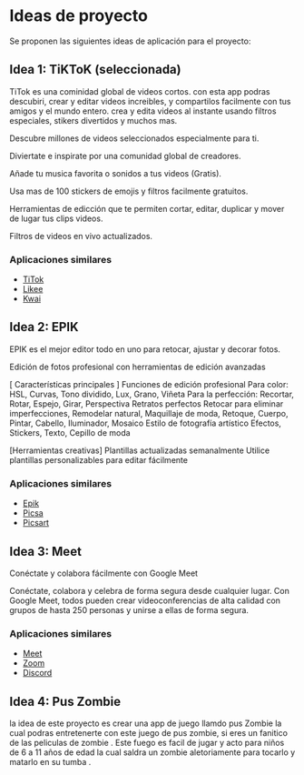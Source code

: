 # Ideas de proyecto

Se proponen las siguientes ideas de aplicación para el proyecto:

## Idea 1: TiKToK (seleccionada)


TiTok es una cominidad global de videos cortos. con esta app podras descubiri, crear y editar videos increibles, y compartilos facilmente con tus amigos y el mundo entero. crea y edita videos al instante usando filtros especiales, stikers divertidos y muchos mas. 

Descubre millones de videos seleccionados especialmente para ti. 

Diviertate e inspirate por una comunidad global de creadores. 

Añade tu musica favorita o sonidos a tus videos (Gratis).

Usa mas de 100 stickers de emojis y filtros facilmente gratuitos. 

Herramientas de edicción que te permiten cortar, editar, duplicar y mover de lugar tus clips videos. 

Filtros de videos en vivo actualizados.

### Aplicaciones similares

- [TiTok](https://play.google.com/store/apps/details?id=com.zhiliaoapp.musically&hl=es_CO&gl=US)
- [Likee](https://play.google.com/store/apps/details?id=video.like&hl=es_CO&gl=US)
- [Kwai](https://play.google.com/store/apps/details?id=com.kwai.video&hl=es_CO&gl=US)

## Idea 2: EPIK

EPIK es el mejor editor todo en uno para retocar, ajustar y decorar fotos.

Edición de fotos profesional con herramientas de edición avanzadas

[ Características principales ]
Funciones de edición profesional
Para color: HSL, Curvas, Tono dividido, Lux, Grano, Viñeta
Para la perfección: Recortar, Rotar, Espejo, Girar, Perspectiva Retratos perfectos
Retocar para eliminar imperfecciones, Remodelar natural, Maquillaje de moda, Retoque, Cuerpo, Pintar, Cabello, Iluminador, 
Mosaico Estilo de fotografía artístico
Efectos, Stickers, Texto, Cepillo de moda

[Herramientas creativas]
Plantillas actualizadas semanalmente
Utilice plantillas personalizables para editar fácilmente

### Aplicaciones similares

- [Epik](https://play.google.com/store/apps/details?id=com.snowcorp.epik&hl=es_CO&gl=US)
- [Picsa](https://play.google.com/store/apps/details?id=com.lyrebirdstudio.montagenscolagem&hl=es_CO&gl=US)
- [Picsart](https://play.google.com/store/apps/details?id=com.picsart.studio&hl=es_CO&gl=US)

## Idea 3: Meet 

Conéctate y colabora fácilmente con Google Meet

Conéctate, colabora y celebra de forma segura desde cualquier lugar. Con Google Meet, todos pueden crear videoconferencias de alta calidad con grupos de hasta 250 personas y unirse a ellas de forma segura.

### Aplicaciones similares

- [Meet](https://play.google.com/store/apps/details?id=com.google.android.apps.meetings&hl=es_CO&gl=US)
- [Zoom](https://play.google.com/store/apps/details?id=us.zoom.videomeetings&hl=es_419&gl=US)
- [Discord](https://play.google.com/store/apps/details?id=com.discord&hl=es_CO&gl=US)

## Idea 4: Pus  Zombie

la idea de este proyecto es  crear una app de juego  llamdo pus  Zombie la cual podras entretenerte con este juego de pus zombie, si eres un fanitico de las peliculas de  zombie .  Este fuego es facil de jugar y acto para niños de 6 a 11 años de edad la cual  saldra un zombie aletoriamente para tocarlo y matarlo en su tumba . 


